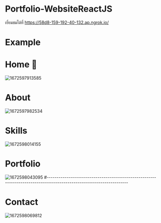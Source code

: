 # Portfolio-WebsiteReactJS
เยี่ยมชมได้ที่ https://58d8-159-192-40-132.ap.ngrok.io/

# Example

# Home 👋
![1672597913585](https://user-images.githubusercontent.com/108792146/210181388-d4348770-1586-4d63-985c-a58c6ee890c9.jpg)

# About
![1672597982534](https://user-images.githubusercontent.com/108792146/210181393-2bc783a7-3288-4f1d-a136-ad3f999d96a6.jpg)

# Skills
![1672598014155](https://user-images.githubusercontent.com/108792146/210181398-2faba46a-8b81-48ed-a79d-1eb002db6af6.jpg)

# Portfolio
![1672598043095](https://user-images.githubusercontent.com/108792146/210181401-8a21b54a-b977-442b-81d6-e962f3dcefbb.jpg)
#-----------------------------------------------------------------------------------------------------------------------
# Contact
![1672598069812](https://user-images.githubusercontent.com/108792146/210181403-f87b67b9-8116-4a43-a3e1-fb92ba80ddd3.jpg)

